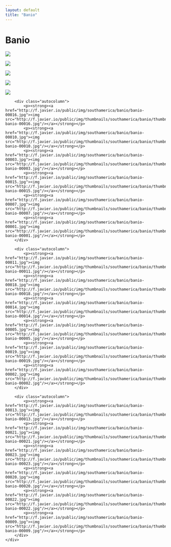 ```yaml
---
layout: default
title: "Banio"
---
```


<h1 class="page" style="padding-left:0%;">Banio</h1>
<div class="page">
    <div class="autowide">
        <div class="autocolumn">
            <p><strong><a href="http://f.javier.io/public/img/southamerica/banio/banio-00017.jpg"><img src="http://f.javier.io/public/img/thumbnails/southamerica/banio/thumbnail-banio-00017.jpg"/></a></strong></p>
            <p><strong><a href="http://f.javier.io/public/img/southamerica/banio/banio-00004.jpg"><img src="http://f.javier.io/public/img/thumbnails/southamerica/banio/thumbnail-banio-00004.jpg"/></a></strong></p>
            <p><strong><a href="http://f.javier.io/public/img/southamerica/banio/banio-00006.jpg"><img src="http://f.javier.io/public/img/thumbnails/southamerica/banio/thumbnail-banio-00006.jpg"/></a></strong></p>
            <p><strong><a href="http://f.javier.io/public/img/southamerica/banio/banio-00012.jpg"><img src="http://f.javier.io/public/img/thumbnails/southamerica/banio/thumbnail-banio-00012.jpg"/></a></strong></p>
            <p><strong><a href="http://f.javier.io/public/img/southamerica/banio/banio-00008.jpg"><img src="http://f.javier.io/public/img/thumbnails/southamerica/banio/thumbnail-banio-00008.jpg"/></a></strong></p>
        </div>

        <div class="autocolumn">
            <p><strong><a href="http://f.javier.io/public/img/southamerica/banio/banio-00016.jpg"><img src="http://f.javier.io/public/img/thumbnails/southamerica/banio/thumbnail-banio-00016.jpg"/></a></strong></p>
            <p><strong><a href="http://f.javier.io/public/img/southamerica/banio/banio-00010.jpg"><img src="http://f.javier.io/public/img/thumbnails/southamerica/banio/thumbnail-banio-00010.jpg"/></a></strong></p>
            <p><strong><a href="http://f.javier.io/public/img/southamerica/banio/banio-00003.jpg"><img src="http://f.javier.io/public/img/thumbnails/southamerica/banio/thumbnail-banio-00003.jpg"/></a></strong></p>
            <p><strong><a href="http://f.javier.io/public/img/southamerica/banio/banio-00015.jpg"><img src="http://f.javier.io/public/img/thumbnails/southamerica/banio/thumbnail-banio-00015.jpg"/></a></strong></p>
            <p><strong><a href="http://f.javier.io/public/img/southamerica/banio/banio-00007.jpg"><img src="http://f.javier.io/public/img/thumbnails/southamerica/banio/thumbnail-banio-00007.jpg"/></a></strong></p>
            <p><strong><a href="http://f.javier.io/public/img/southamerica/banio/banio-00001.jpg"><img src="http://f.javier.io/public/img/thumbnails/southamerica/banio/thumbnail-banio-00001.jpg"/></a></strong></p>
        </div>

        <div class="autocolumn">
            <p><strong><a href="http://f.javier.io/public/img/southamerica/banio/banio-00011.jpg"><img src="http://f.javier.io/public/img/thumbnails/southamerica/banio/thumbnail-banio-00011.jpg"/></a></strong></p>
            <p><strong><a href="http://f.javier.io/public/img/southamerica/banio/banio-00018.jpg"><img src="http://f.javier.io/public/img/thumbnails/southamerica/banio/thumbnail-banio-00018.jpg"/></a></strong></p>
            <p><strong><a href="http://f.javier.io/public/img/southamerica/banio/banio-00014.jpg"><img src="http://f.javier.io/public/img/thumbnails/southamerica/banio/thumbnail-banio-00014.jpg"/></a></strong></p>
            <p><strong><a href="http://f.javier.io/public/img/southamerica/banio/banio-00005.jpg"><img src="http://f.javier.io/public/img/thumbnails/southamerica/banio/thumbnail-banio-00005.jpg"/></a></strong></p>
            <p><strong><a href="http://f.javier.io/public/img/southamerica/banio/banio-00019.jpg"><img src="http://f.javier.io/public/img/thumbnails/southamerica/banio/thumbnail-banio-00019.jpg"/></a></strong></p>
            <p><strong><a href="http://f.javier.io/public/img/southamerica/banio/banio-00002.jpg"><img src="http://f.javier.io/public/img/thumbnails/southamerica/banio/thumbnail-banio-00002.jpg"/></a></strong></p>
        </div>

        <div class="autocolumn">
            <p><strong><a href="http://f.javier.io/public/img/southamerica/banio/banio-00013.jpg"><img src="http://f.javier.io/public/img/thumbnails/southamerica/banio/thumbnail-banio-00013.jpg"/></a></strong></p>
            <p><strong><a href="http://f.javier.io/public/img/southamerica/banio/banio-00021.jpg"><img src="http://f.javier.io/public/img/thumbnails/southamerica/banio/thumbnail-banio-00021.jpg"/></a></strong></p>
            <p><strong><a href="http://f.javier.io/public/img/southamerica/banio/banio-00023.jpg"><img src="http://f.javier.io/public/img/thumbnails/southamerica/banio/thumbnail-banio-00023.jpg"/></a></strong></p>
            <p><strong><a href="http://f.javier.io/public/img/southamerica/banio/banio-00020.jpg"><img src="http://f.javier.io/public/img/thumbnails/southamerica/banio/thumbnail-banio-00020.jpg"/></a></strong></p>
            <p><strong><a href="http://f.javier.io/public/img/southamerica/banio/banio-00022.jpg"><img src="http://f.javier.io/public/img/thumbnails/southamerica/banio/thumbnail-banio-00022.jpg"/></a></strong></p>
            <p><strong><a href="http://f.javier.io/public/img/southamerica/banio/banio-00009.jpg"><img src="http://f.javier.io/public/img/thumbnails/southamerica/banio/thumbnail-banio-00009.jpg"/></a></strong></p>
        </div>
    </div>
</div>
